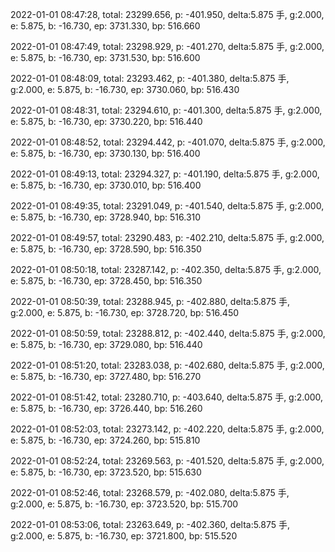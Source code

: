 2022-01-01 08:47:28, total: 23299.656, p: -401.950, delta:5.875 手, g:2.000, e: 5.875, b: -16.730, ep: 3731.330, bp: 516.660

2022-01-01 08:47:49, total: 23298.929, p: -401.270, delta:5.875 手, g:2.000, e: 5.875, b: -16.730, ep: 3731.530, bp: 516.600

2022-01-01 08:48:09, total: 23293.462, p: -401.380, delta:5.875 手, g:2.000, e: 5.875, b: -16.730, ep: 3730.060, bp: 516.430

2022-01-01 08:48:31, total: 23294.610, p: -401.300, delta:5.875 手, g:2.000, e: 5.875, b: -16.730, ep: 3730.220, bp: 516.440

2022-01-01 08:48:52, total: 23294.442, p: -401.070, delta:5.875 手, g:2.000, e: 5.875, b: -16.730, ep: 3730.130, bp: 516.400

2022-01-01 08:49:13, total: 23294.327, p: -401.190, delta:5.875 手, g:2.000, e: 5.875, b: -16.730, ep: 3730.010, bp: 516.400

2022-01-01 08:49:35, total: 23291.049, p: -401.540, delta:5.875 手, g:2.000, e: 5.875, b: -16.730, ep: 3728.940, bp: 516.310

2022-01-01 08:49:57, total: 23290.483, p: -402.210, delta:5.875 手, g:2.000, e: 5.875, b: -16.730, ep: 3728.590, bp: 516.350

2022-01-01 08:50:18, total: 23287.142, p: -402.350, delta:5.875 手, g:2.000, e: 5.875, b: -16.730, ep: 3728.450, bp: 516.350

2022-01-01 08:50:39, total: 23288.945, p: -402.880, delta:5.875 手, g:2.000, e: 5.875, b: -16.730, ep: 3728.720, bp: 516.450

2022-01-01 08:50:59, total: 23288.812, p: -402.440, delta:5.875 手, g:2.000, e: 5.875, b: -16.730, ep: 3729.080, bp: 516.440

2022-01-01 08:51:20, total: 23283.038, p: -402.680, delta:5.875 手, g:2.000, e: 5.875, b: -16.730, ep: 3727.480, bp: 516.270

2022-01-01 08:51:42, total: 23280.710, p: -403.640, delta:5.875 手, g:2.000, e: 5.875, b: -16.730, ep: 3726.440, bp: 516.260

2022-01-01 08:52:03, total: 23273.142, p: -402.220, delta:5.875 手, g:2.000, e: 5.875, b: -16.730, ep: 3724.260, bp: 515.810

2022-01-01 08:52:24, total: 23269.563, p: -401.520, delta:5.875 手, g:2.000, e: 5.875, b: -16.730, ep: 3723.520, bp: 515.630

2022-01-01 08:52:46, total: 23268.579, p: -402.080, delta:5.875 手, g:2.000, e: 5.875, b: -16.730, ep: 3723.520, bp: 515.700

2022-01-01 08:53:06, total: 23263.649, p: -402.360, delta:5.875 手, g:2.000, e: 5.875, b: -16.730, ep: 3721.800, bp: 515.520